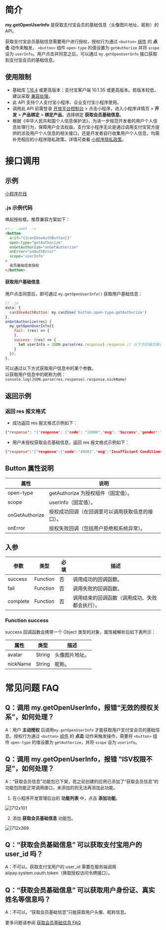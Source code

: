 # 简介
**my.getOpenUserInfo** 是获取支付宝会员的基础信息（头像图片地址、昵称）的 API。

获取支付宝会员基础信息需要用户进行授权，授权行为通过 `<button>` [组件](https://opendocs.alipay.com/mini/component/button) 的 **点击** 动作来触发， `<button>` 组件 `open-type` 的值设置为 `getAuthorize` 并将 `scope` 设为 `userInfo`。用户点击并同意之后，可以通过 `my.getOpenUserInfo` 接口获取到支付宝会员的基础信息。

## 使用限制
- 基础库 [1.16.4](https://opendocs.alipay.com/mini/framework/lib) 或更高版本；支付宝客户端 10.1.35 或更高版本。若版本较低，建议采取 [兼容处理](https://opendocs.alipay.com/mini/framework/compatibility)。
- 此 API 支持个人支付宝小程序、企业支付宝小程序使用。
- 调用此 API 前需登录 [开放平台控制台](https://openhome.alipay.com/develop/manage) > 点击小程序，进入小程序详情页 > **开发** > **产品绑定** > **绑定产品**，选择绑定 **获取会员基础信息**。
- 根据《中华人民共和国个人信息保护法》，为进一步规范开发者的用户个人信息处理行为，保障用户合法权益，支付宝小程序无论是通过调用支付宝官方提供的涉及用户个人信息的相关接口，还是开发者自行收集用户个人信息，均需补充相应的小程序隐私政策。详情可查看 [小程序隐私政策](https://opendocs.alipay.com/mini/03lwro)。

# 接口调用

## 示例
[小程序在线](https://opendocs.alipay.com/openbox/mini/opendocs/get-user-info?view=preview&defaultPage=pages/index/index&defaultOpenedFiles=pages/index/index&theme=light) 

### .js 示例代码
唤起授权框，推荐兼容方案如下：
```html
<!-- .axml -->
<button
  a:if="{{canIUseAuthButton}}"
  open-type="getAuthorize" 
  onGetAuthorize="onGetAuthorize"
  onError="onAuthError" 
  scope='userInfo'
>
  会员基础信息授权
</button>
```

#### 获取用户基础信息
用户点击同意后，即可通过 `my.getOpenUserInfo()` 获取用户基础信息：
```javascript
// .js 
data: {
  canIUseAuthButton: my.canIUse('button.open-type.getAuthorize')
},
onGetAuthorize(res) {
  my.getOpenUserInfo({
    fail: (res) => {
    },
    success: (res) => {
      let userInfo = JSON.parse(res.response).response // 以下方的报文格式解析两层 response
    }
  });
},
```
可以通过以下方式获取用户信息中的某个参数。<br />以获取用户信息中的昵称为例：`console.log(JSON.parse(res.response).response.nickName)`

## 返回示例

### 返回 res 报文格式

- 成功返回 res 报文格式示例如下：<br />
```json
{"response": "{"response": {"code": "10000","msg": "Success","gender":"","countryCode":"","province":"","city":"","nickName": "XXX","avatar": "https://tfs.alipayobjects.com/images/partner/XXXXXXXX"}}"}
```

- 用户未授权获取会员基础信息，返回 res 报文格式示例如下：<br />
```json
{"response":"{"response":{"code":"40003","msg":"Insufficient Conditions","subCode":"isv.invalid-auth-relations","subMsg":"无效的授权关系"}}"}
```

## Button 属性说明
| **属性** | **说明** |
| --- | --- |
| open-type | getAuthorize 为授权组件（固定值）。 |
| scope | userInfo（固定值）。 |
| onGetAuthorize | 授权成功回调（在回调里可以调用获取信息的接口）。 |
| onError | 授权失败回调（包括用户拒绝和系统异常）。 |

## 入参
| **参数** | **类型** | **必填** | **描述** |
| --- | --- | --- | --- |
| success  | Function | 否 | 调用成功的回调函数。 |
| fail | Function | 否 | 调用失败的回调函数。 |
| complete | Function | 否 | 调用结束的回调函数（调用成功、失败都会执行）。 |

### Function success
success 回调函数会携带一个 Object 类型的对象，属性被解析后如下表所示：

| **属性** | **类型** | **描述** |
| --- | --- | --- |
| avatar | String | 头像图片地址。 |
| nickName | String | 昵称。 |

# 常见问题 FAQ
## Q：调用 my.getOpenUserInfo，报错“无效的授权关系”，如何处理？
A：用户 **主动授权** 后调用`my.getOpenUserInfo` 才能获取用户支付宝会员的基础信息。授权行为通过 `<button>` [组件](https://opendocs.alipay.com/mini/component/button) 的 **点击** 动作来触发操作，需要将 `<button>` 组件 `open-type` 的值设置为 `getAuthorize`，并将 `scope` 设为 `userinfo`。

## Q：调用 my.getOpenUserInfo，报错 "ISV权限不足"，如何处理？
A：“获取会员信息”功能包已下架，若之前创建的应用已添加了“获取会员信息”的功能包则能正常调用接口，未添加的则无法再添加此功能。 

1. 在小程序开发管理后台的 **功能列表** 中，点击 **添加功能**。

![|712x101](https://gw.alipayobjects.com/zos/skylark-tools/public/files/9219534cf0b476cb9654aa6dfcafcaff.png#align=left&display=inline&height=105&margin=%5Bobject%20Object%5D&originHeight=212&originWidth=1500&status=done&style=stroke&width=746)

2. 添加 **获取会员基础信息** 功能包。

![|712x369](https://gw.alipayobjects.com/zos/skylark-tools/public/files/f213001ed91e03d6fdd36a713f554f8e.png#align=left&display=inline&height=387&margin=%5Bobject%20Object%5D&originHeight=570&originWidth=1099&status=done&style=stroke&width=746)

## Q：“获取会员基础信息” 可以获取支付宝用户的 user_id 吗？
A：不可以。获取支付宝用户的 user_id 需要在服务端调用 alipay.system.oauth.token（换取授权访问令牌接口）。

## Q：“获取会员基础信息” 可以获取用户身份证、真实姓名等信息吗？
A：不可以。“获取会员基础信息”只能获取用户头像、昵称信息。

更多问题请参阅 [获取会员基础信息 FAQ](https://opendocs.alipay.com/mini/api/qcn29g)

